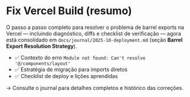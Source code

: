 # Fix Vercel Build (resumo)

O passo a passo completo para resolver o problema de barrel exports na Vercel — incluindo diagnóstico, diffs e checklist de verificação — agora está consolidado em `docs/journal/2025-10-deployment.md` (seção **Barrel Export Resolution Strategy**).

- ✅ Contexto do erro `Module not found: Can't resolve '@/components/layout'`
- ✅ Estratégia de migração para imports diretos
- ✅ Checklist de deploy e lições aprendidas

→ Consulte o journal para detalhes completos e histórico das correções.

